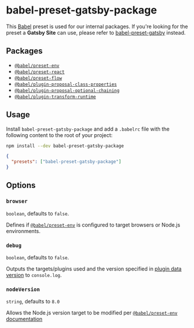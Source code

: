 # babel-preset-gatsby-package

This [Babel](https://babeljs.io/) preset is used for our internal packages. If you're looking for the preset a **Gatsby Site** can use, please refer to [babel-preset-gatsby](https://github.com/gatsbyjs/gatsby/blob/master/packages/babel-preset-gatsby/README.md) instead.

## Packages

- [`@babel/preset-env`](https://babeljs.io/docs/en/babel-preset-env)
- [`@babel/preset-react`](https://babeljs.io/docs/en/babel-preset-react)
- [`@babel/preset-flow`](https://babeljs.io/docs/en/babel-preset-flow)
- [`@babel/plugin-proposal-class-properties`](https://babeljs.io/docs/en/babel-plugin-proposal-class-properties)
- [`@babel/plugin-proposal-optional-chaining`](https://babeljs.io/docs/en/babel-plugin-proposal-optional-chaining)
- [`@babel/plugin-transform-runtime`](https://babeljs.io/docs/en/babel-plugin-transform-runtime#docsNav)

## Usage

Install `babel-preset-gatsby-package` and add a `.babelrc` file with the following content to the root of your project:

```bash
npm install --dev babel-preset-gatsby-package
```

```json
{
  "presets": ["babel-preset-gatsby-package"]
}
```

## Options

### `browser`

`boolean`, defaults to `false`.

Defines if [`@babel/preset-env`](https://babeljs.io/docs/en/babel-preset-env) is configured to target browsers or Node.js environments.

### `debug`

`boolean`, defaults to `false`.

Outputs the targets/plugins used and the version specified in [plugin data version](https://github.com/babel/babel/blob/master/packages/babel-preset-env/data/plugins.json) to `console.log`.

### `nodeVersion`

`string`, defaults to `8.0`

Allows the Node.js version target to be modified per [`@babel/preset-env` documentation](https://babeljs.io/docs/en/babel-preset-env#targetsnode)
